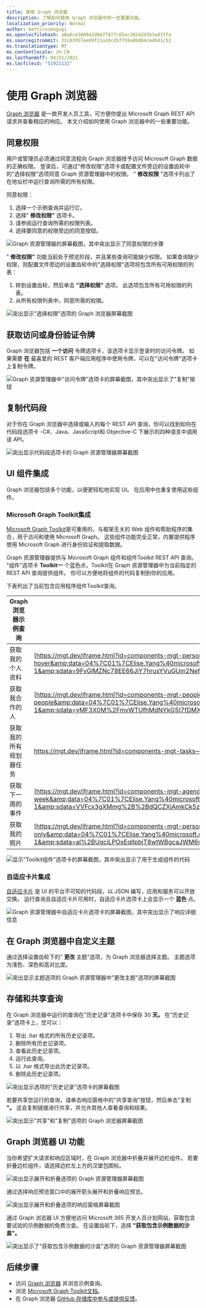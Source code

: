 ```yaml
---
title: 使用 Graph 浏览器
description: 了解如何使用 Graph 浏览器中的一些重要功能。
localization_priority: Normal
author: bettirosengugi
ms.openlocfilehash: a0a6ce380942d6677877c65ac20242d3b3ad37fa
ms.sourcegitcommit: 32c83957ee69f21a10cd5f759adb884ce4b41c52
ms.translationtype: MT
ms.contentlocale: zh-CN
ms.lasthandoff: 04/21/2021
ms.locfileid: "51921131"
---
```

# <a name="working-with-graph-explorer"></a>使用 Graph 浏览器

[Graph 浏览器](https://developer.microsoft.com/graph/graph-explorer/) 是一款开发人员工具，可方便你提出 Microsoft Graph REST API 请求并查看相应的响应。 本文介绍如何使用 Graph 浏览器中的一些重要功能。

## <a name="consent-to-permissions"></a>同意权限

用户或管理员必须通过同意流程向 Graph 浏览器授予访问 Microsoft Graph 数据的正确权限。 登录后，可通过"修改权限"选项卡或配置文件旁边的设置齿轮中的"选择权限"选项同意 Graph 资源管理器中的权限。 " **修改权限** "选项卡列出了在地址栏中运行查询所需的所有权限。 

同意权限：

1.  选择一个示例查询并运行它。
2.  选择" **修改权限"** 选项卡。
3.  请参阅运行查询所需的权限列表。
4.  选择要同意的权限旁边的同意按钮。 

![Graph 资源管理器的屏幕截图，其中突出显示了同意权限的步骤](./images/modify-permissions.png)

" **修改权限"** 功能当前处于预览阶段，并且某些查询可能缺少权限。 如果查询缺少权限，则配置文件旁边的设置齿轮中的"选择权限"选项将包含所有可用权限的列表：

1.  转到设置齿轮，然后单击 **"选择权限"** 选项。 此选项包含所有可用权限的列表。
2.  从所有权限列表中，同意所需的权限。

![突出显示"选择权限"选项的 Graph 浏览器屏幕截图](./images/select-permissions.png)

## <a name="get-an-access-or-authentication-token"></a>获取访问或身份验证令牌

Graph 浏览器包括 **一个访问** 令牌选项卡，该选项卡显示登录时的访问令牌。 如果需要 **在** 最喜爱的 REST 客户端应用程序中使用令牌，可以在"访问令牌"选项卡上复制令牌。

![Graph 资源管理器中"访问令牌"选项卡的屏幕截图，其中突出显示了"复制"按钮](./images/access-token.png)

## <a name="copy-code-snippets"></a>复制代码段

对于你在 Graph 浏览器中选择或输入的每个 REST API 查询，你可以找到如何在代码段选项卡 -C#、Java、JavaScript和 Objective-C 下展示的四种语言中调用该 API。 

![突出显示代码段选项卡的 Graph 资源管理器屏幕截图](./images/code-snippets.png)

## <a name="ui-component-integration"></a>UI 组件集成

Graph 浏览器包括多个功能，以便更轻松地实现 UI。 在应用中也重复使用这些组件。

### <a name="microsoft-graph-toolkit-integration"></a>Microsoft Graph Toolkit集成

[Microsoft Graph Toolkit](../toolkit/overview.md)是可重用的、与框架无关的 Web 组件和帮助程序的集合，用于访问和使用 Microsoft Graph。 这些组件功能完全正常，内置提供程序使用 Microsoft Graph 进行身份验证和提取数据。

Graph 资源管理器提供与 Microsoft Graph 组件和组件Toolkit REST API 查询。 "组件"选项卡 **Toolkit一** 个蓝色点，Toolkit在 Graph 资源管理器中为当前指定的 REST API 查询提供组件。 你可以方便地将组件的代码复制到你的应用。

下表列出了当前包含应用程序组件Toolkit查询。

| **Graph 浏览器示例查询** | **Toolkit示例 iFrame URL** |
| --- | --- |
| 获取我的个人资料 | [https://mgt.dev/iframe.html?id=components-mgt-person-card—person-card-hover](https://nam06.safelinks.protection.outlook.com/?url=https%3A%2F%2Fmgt.dev%2Fiframe.html%3Fid%3Dcomponents-mgt-person-card--person-card-hover&amp;data=04%7C01%7CElise.Yang%40microsoft.com%7Ca81f0f07873240d8571b08d7dac329d4%7C72f988bf86f141af91ab2d7cd011db47%7C1%7C0%7C637218404083362882%7CUnknown%7CTWFpbGZsb3d8eyJWIjoiMC4wLjAwMDAiLCJQIjoiV2luMzIiLCJBTiI6Ik1haWwiLCJXVCI6Mn0%3D%7C-1&amp;sdata=9FvGlMZNc78EE66JiY7hrusYVuGUm2NeflYlVgwTVwo%3D&amp;reserved=0) |
| 获取我合作的人 | [https://mgt.dev/iframe.html?id=components-mgt-people—people](https://nam06.safelinks.protection.outlook.com/?url=https%3A%2F%2Fmgt.dev%2Fiframe.html%3Fid%3Dcomponents-mgt-people--people&amp;data=04%7C01%7CElise.Yang%40microsoft.com%7Ca81f0f07873240d8571b08d7dac329d4%7C72f988bf86f141af91ab2d7cd011db47%7C1%7C0%7C637218404083372878%7CUnknown%7CTWFpbGZsb3d8eyJWIjoiMC4wLjAwMDAiLCJQIjoiV2luMzIiLCJBTiI6Ik1haWwiLCJXVCI6Mn0%3D%7C-1&amp;sdata=yMF3X0M%2FmvWTUfhMdNYkG5I7fDMXpPHS6Fwea%2B3ycPs%3D&amp;reserved=0) |
| 获取我的所有规划器任务 | [https://mgt.dev/iframe.html?id=components-mgt-tasks— 任务](https://nam06.safelinks.protection.outlook.com/?url=https%3A%2F%2Fmgt.dev%2Fiframe.html%3Fid%3Dcomponents-mgt-tasks--tasks&amp;data=04%7C01%7CElise.Yang%40microsoft.com%7Ca81f0f07873240d8571b08d7dac329d4%7C72f988bf86f141af91ab2d7cd011db47%7C1%7C0%7C637218404083382869%7CUnknown%7CTWFpbGZsb3d8eyJWIjoiMC4wLjAwMDAiLCJQIjoiV2luMzIiLCJBTiI6Ik1haWwiLCJXVCI6Mn0%3D%7C-1&amp;sdata=Vk5IhPb%2FNbni7c6bteEveIdQNn%2BPm6AchwewCJ%2Fkmzk%3D&amp;reserved=0) |
| 获取下一周的事件 | [https://mgt.dev/iframe.html?id=components-mgt-agenda—get-events-for-next-week](https://nam06.safelinks.protection.outlook.com/?url=https%3A%2F%2Fmgt.dev%2Fiframe.html%3Fid%3Dcomponents-mgt-agenda--get-events-for-next-week&amp;data=04%7C01%7CElise.Yang%40microsoft.com%7Ca81f0f07873240d8571b08d7dac329d4%7C72f988bf86f141af91ab2d7cd011db47%7C1%7C0%7C637218404083382869%7CUnknown%7CTWFpbGZsb3d8eyJWIjoiMC4wLjAwMDAiLCJQIjoiV2luMzIiLCJBTiI6Ik1haWwiLCJXVCI6Mn0%3D%7C-1&amp;sdata=VVFcx3gXMmg%2B%2BdQCZXjAmkCk5zKcrntK6fI35jbdN94%3D&amp;reserved=0) |
| 获取我的照片	 | [https://mgt.dev/iframe.html?id=components-mgt-person—仅个人照片](https://nam06.safelinks.protection.outlook.com/?url=https%3A%2F%2Fmgt.dev%2Fiframe.html%3Fid%3Dcomponents-mgt-person--person-photo-only&amp;data=04%7C01%7CElise.Yang%40microsoft.com%7Ca81f0f07873240d8571b08d7dac329d4%7C72f988bf86f141af91ab2d7cd011db47%7C1%7C0%7C637218404083392872%7CUnknown%7CTWFpbGZsb3d8eyJWIjoiMC4wLjAwMDAiLCJQIjoiV2luMzIiLCJBTiI6Ik1haWwiLCJXVCI6Mn0%3D%7C-1&amp;sdata=aI%2BUqciLPOxEqlIpbjT8wtWBgcaJWM6sqooRlLVspZ0%3D&amp;reserved=0) |

![显示"Toolkit组件"选项卡的屏幕截图，其中突出显示了用于生成组件的代码](./images/get-graph-toolkit-card.png)

### <a name="adaptive-cards-integration"></a>自适应卡片集成

[自适应卡片](https://adaptivecards.io/) 是 UI 的平台不可知的代码段，以 JSON 编写，应用和服务可以开放交换。 运行查询且自适应卡片可用时，自适应卡片选项卡上会显示一个 **蓝色** 点。

![Graph 资源管理器中自适应卡片选项卡的屏幕截图，其中突出显示了响应详细信息](./images/adaptive-cards.png)

## <a name="customize-the-theme-in-graph-explorer"></a>在 Graph 浏览器中自定义主题

通过选择设置齿轮下的" **更改** 主题"选项，为 Graph 浏览器选择主题。 主题选项为浅色、深色和高对比度。

![突出显示主题选项的 Graph 资源管理器中"更改主题"选项的屏幕截图](./images/change-theme.png)

## <a name="storing-and-sharing-queries"></a>存储和共享查询

在 Graph 浏览器中运行的查询在"历史记录"选项卡中保存 30 **天。** 在"历史记录"选项卡上，您可以：

1.  导出 .har 格式的所有历史记录项。
2.  删除所有历史记录项。
3.  查看此历史记录项。
4.  运行此查询。
5.  以 .har 格式导出此历史记录项。
6.  删除此历史记录项。

![突出显示选项的"历史记录"选项卡的屏幕截图](./images/storing-and-sharing-queries.png)

若要共享您运行的查询，请单击响应窗格中的"共享查询"按钮，然后单击"复制 **"。** 这会复制链接进行共享，并允许其他人查看查询和结果。

![突出显示"共享"和"复制"选项的 Graph 浏览器屏幕截图](./images/share-query.png)

## <a name="graph-explorer-ui-features"></a>Graph 浏览器 UI 功能

当你希望扩大请求和响应区域时，在 Graph 浏览器中折叠并展开边栏组件。 若要折叠边栏组件，请选择边栏左上方的汉堡包图标。

![突出显示展开和折叠选项的 Graph 资源管理器屏幕截图](./images/expand-collapse-sidebar-component.png)

通过选择响应预览窗口中的展开箭头展开和折叠响应预览。

![突出显示展开和折叠选项的响应窗格屏幕截图](./images/expand-collapse-response-preview.png)

通过 Graph 浏览器 UI 方便地访问 Microsoft 365 开发人员计划网站，获取包含要试验的示例数据的免费沙盒。 在设置齿轮下，选择 **"获取包含示例数据的沙盒"。**

![突出显示了"获取包含示例数据的沙盒"选项的 Graph 资源管理器屏幕截图](./images/link-to-m365-dev-program.png)


## <a name="next-steps"></a>后续步骤

- 访问 [Graph 浏览器](https://developer.microsoft.com/graph/graph-explorer/) 并浏览示例查询。
- 浏览 [Microsoft Graph Toolkit文档](../toolkit/overview.md)。
- 在 Graph 浏览器 [GitHub 存储库中参与或提供反馈](https://github.com/microsoftgraph/microsoft-graph-explorer-v4/issues/new/choose)。